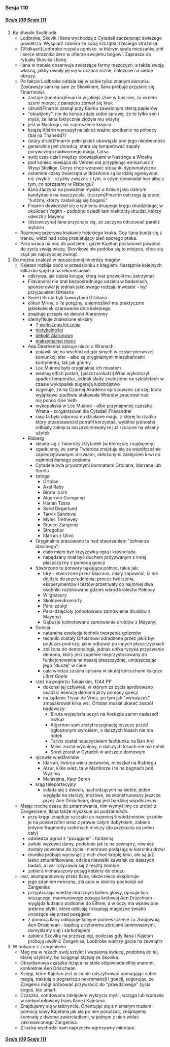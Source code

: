 ### Sesja 110
##### [Sesja 109](#sesja-109) [Sesja 111](#sesja-111)
1. Ku chwale Svalbloda
    - Lodbroke, Skovik i Ilana wychodzą z Cytadeli zaczerpnąć świeżego powietrza. Wyspiarz zabiera ze sobą szczątki trzeciego strażnika.
    - {Vildkaarl}Lodbroke rozpala ognisko, w którym spala mieszankę ziół i serce strażnika zero w ofierze swojemu bogowi. Zaprasza do rytuału Skovika i Ilanę.
    - Ilana w transie obserwuje zwierzęce formy mężczyzn, a także swoją własną, jakby dwoiły jej się w oczach różne, nałożone na siebie obrazy.
    - Po fakcie Lodbroke oddala się w sobie tylko znanym kierunku. Zostawszy sam na sam ze Skovikiem, Ilana próbuje przyśnić się Finarrinowi: 
        - zastaje {mentora}Finarrin w jakiejś izbie w baszcie, za oknem szumi morze; z parapetu zerwał się kruk
        - {druid}Finarrin zasnął przy biurku zawalonym stertą papierów
        - "obudzony", nie do końca zdaje sobie sprawę, że to tylko sen i myśli, że Ilana faktycznie złożyła mu wizytę
        - jest w Nastrogu, na zaproszenie księcia
        - książę Kistrin wyruszył na jakieś ważne spotkanie na północy (bal na Thanedd?)
        - {stary druid}Finarrin pełni jakieś obowiązki pod jego nieobecność
        - generalnie jest doradcą, stara się temperować zapały porywczego nadwornego maga, Larsa
        - swój czas dzieli między obowiązkami w Nastrogu a Wioską
        - pod koniec miesiąca do Verden ma przypłynąć emisariusz z Wysp Skellige, Cerys chce wznowić stosunki dyplomatyczne
        - ostatnimi czasy zwierzęta w Brokilonie są bardziej agresywne, niż zwykle - czyżby związek z tym, o czym opowiadał Ivar albo z tym, co sprzątamy w Risbergu?
        - Ilana zaczyna na poważnie myśleć o Artisie jako dobrym kandydacie na nauczyciela, {ojczym}Finarrin ostrzega ją przed "ludźmi, którzy zasłaniają się bogami"
        - Finarrin dowiedział się o istnieniu drugiego kręgu druidzkiego, w okolicach Ysgith - podobno osiedli tam niektórzy druidzi, którzy odeszli z Mayeny
        - {dziewczyna}Ilana przyznaje się, że zaczyna odczuwać paraliż wyboru
    - Rozmowę przerywa krakanie trójokiego kruka. Gdy Ilana budzi się z transu, widzi nad sobą przelatujący cień sporego ptaka.
    - Para wraca na noc do podziemi, gdzie Kajetan postanowił powołać do życia swoją wieżę. Skovikowi nie podoba się to miejsce, chce się stąd jak najszybciej zwinąć.
2. Co można znaleźć w opuszczonej twierdzy magów
    - Kajetan rozbija obóz w przedsionku z kręgiem. Następnie kolejnych kilka dni spędza na rekonesansie:
        - odkrywa, jak działa księga, którą Ivar pozwolił mu zatrzymać
        - Filavandrel nie brał bezpośredniego udziału w badaniach, sponsorował je jednak jako swego rodzaju inwestor - był przyjacielem Ortolana
        - Sorel i Biruta byli faworytami Ortolana
        - eliksir Mirny, o ile potężny, uniemożliwił mu praktycznie jakiekolwiek czarowanie dnia kolejnego
        - znajduje przepis na dekokt Alarunowy
        - identyfikuje znalezione eliksiry:
            - 2 [większego leczenia](https://5e.tools/items.html#potion%20of%20greater%20healing_dmg)
            - [nietykalności](https://5e.tools/items.html#potion%20of%20invulnerability_dmg)
            - [dekokt Alarunowy](https://5e.tools/items.html#potion%20of%20longevity_dmg)
            - [maksymalnej mocy](https://5e.tools/items.html#potion%20of%20maximum%20power_egw)
        - Aep Daerhenna opisuje nieco o Wranach:
            - pojawili się na wschód od gór sinych w czasie pierwszej koniunkcji sfer - albo są oryginalnymi mieszkańcami kontynentu, tak jak gnomy
            - Loc Muinne było oryginalnie ich miastem
            - według elfich podań, {jaszczuroludzi}Wran wykończył spadek temperatur, jednak ślady znalezione na szkieletach w czasie wykopalisk sugerują ludobójstwo
            - sugeruje, że na Czarnej Akademii opracowano zarazę, która wyjątkowo zjadliwie atakowała Wranów, pracował nad nią ponoć Goe Veth
            - wykopaliska w Loc Muinne - albo przynajmniej czaszkę Wrana - zorganizował dla Cytadeli Filavandrel
            - rasa ta była odporna na działanie magii, z której to rzadko który przedstawiciel potrafił korzystać, wybitne jednostki odbijały zaklęcia lub przejmowały te już rzucone na własny użytek
        - Risberg
            - składa się z Twierdzy i Cytadeli (w której się znajdujemy)
            - zgadujemy, że sama Twierdza znajduje się za współcześnie zapieczętowanymi drzwiami, obłożonymi zaklęciem krwi co najmniej ósmego poziomu
            - Cytadela była prywatnymi komnatami Ortolana, Idarrana lub Sorela
            - załoga:
                - Ortolan
                - Axel Raby
                - Biruta Icarti
                - Algernon Guingamp
                - Harlan Tzara
                - Sorel Degerlund
                - Tarvix Sandoval
                - Myles Trethevey
                - Stucco Zangenis
                - Stregobor
                - Idarran z Ulivo
            - Oryginalnie pracowano tu nad stworzeniem "żołnierza idealnego":
                - ciało miało być krzyżówką ogra i krasnoluda
                - napędzany miał być duchem przyzwanym z innej płaszczyzny z pomocą goecji
            - Stworzono tu potwory nękające północ, takie jak:
                - Idry - stworzone przez Idarrana, miały zapewnić, iż nie dojdzie do przeludnienia; proces tworzenia, eksperymentów i testów przetrwały co najmniej dwa osobniki rozlokowane gdzieś wśród królestw Północy
                - Wilgozaury
                - Skolopendromorfy
                - Para-zeulgi
                - Para-dzięcioły (odnotowano zamówienie druidów z Mayeny)
                - Gębuzje (odnotowano zamówienie druidów z Mayeny)
            - Goecja:
                - naturalna ewolucja technik tworzenia golemów
                - techniki zostały Ortolanowi zdradzone przez jakiś byt podczas podróży, jakie odbywał po innych płaszczyznach
                - zbliżona do demonologii, jednak unika ryzyka przyzwania demona, który jest zupełnie nieprzystosowany do funkcjonowania na naszej płaszczyźnie, umieszczając jego "duszę" w ciele
                - cała wiedza została spisana w skutej łańcuchami księdze _Liber Goete_
            - rzeź na pogórzu Tukajskim, 1244 PP
                - dokonał jej człowiek, w którym za życia spróbowano osadzić esencję demona przy pomocy goecji
                - na żądanie Tissai de Vries, po tym jak "wynalazek" zmasakrował kilka wsi, Ortolan musiał ukarać zespół badawczy:
                    - Biruta wyjechała uczyć na Aretuzie zanim nadszedł rozkaz
                    - Algernon sam złożył rezygnację jeszcze przed ogłoszonym wyrokiem, o dalszych losach nie ma notek
                    - Tarvix został nauczycielem fechtunku na Ban Ard
                    - Miles został wydalony, o dalszych losach nie ma notek
                    - Sorel został w Cytadeli w areszcie domowym
            - ojcowie wiedźminów
                - Idarran, twórca wielu potworów, mieszkał na Risbergu
                - Alzur, kilka wież, ta w Mariborze i te na bagnach pod Wyzimą
                - Malaspina, Kaer Seren
            - krąg teleportacyjny
                - składa się z dwóch, nachodzących na siebie; jeden wygląda na starszy, możliwe, że skonstruowany jeszcze przez Aen Drisichean, drugi jest bardziej współczesny
    - Mając trochę czasu do zmarnowania, nim wymyślimy co zrobić z Zangenisem, Ilana także myszkuje po podziemiach:
        - przy kręgu znajduje szczątki co najmniej 5 wiedźminów; grzebie je na powierzchni wraz z prawie całym dobytkiem, zabiera jedynie fragmenty srebrnych mieczy (do przekucia na jeden cały)
        - odwiedza ogród z "posągami" i fontanną
        - zwłoki wężowej damy, podobnie jak te na zewnątrz, również zostały powołane do życia i niemrawo podążają w kierunku drzwi
        - druidka próbuje wycisnąć z nich choć kroplę krwi, ale są już lekko zmumifikowane; odcina niewielki kawałek do dalszych badań, a Ivar rozprawia się z resztą zombie
        - zabiera nienaruszony posąg kobiety do obozu
    - Ivar, akompaniowany przez Ilanę, także nieco eksploruje:
        - jego zdaniem mroczna, zła aura w okolicy pochodzi od Zangenisa
        - przypłacając wiedzę strasznym bólem głowy, opisuje lico wiszącego, marmurowego posągu królowej Aen Drisichean - wygląda łudząco podobnie do Eithne, a w oczy ma wprawione srebrne płytki, które odbijają i skupiają magiczne światło unoszące się przed posągiem
        - z pomocą Ilany odkopuje kolejne pomieszczenie za zbrojownią Aen Drisichean - kaplicę z czterema zbrojami (animowanymi, domyślamy się) i sarkofagiem
        - zabiera Skovika na przeszpiegi, podczas gdy Ilana i Kajetan próbują uwolnić Zangenisa; Lodbroke wietrzy gacie na zewnątrz
3. W pułapce z Zangenisem
    - Mag ma w rękach swój sztylet i wypaloną świecę, podobną do tej, której użyliśmy, by ściągnąć klątwę ze Skovika.
    - Obsydianowa czaszka leżąca na stole odpowiada elfiej anatomii, konkretnie Aen Drisichean
    - Księgi, które Kajetan jest w stanie odszyfrować pomagając sobie magią, traktują o pograniczu nekromancji i goecji, sugerując, że Zangenis mógł próbować przywrócić do "prawdziwego" życia kogoś, kto umarł.
    - Czaszka, sondowana zaklęciem wykrycia myśli, wciąga lub wprawia w niekontrolowany trans Ilanę i Kajetana.
    - Znajdujemy się w labiryncie. Orientując się z niemałym trudem i pomocą sowy Kajetana jak się po nim poruszać, znajdujemy komnatę z dwoma zwierciadłami, w jednym z nich widać zakrwawionego Zangenisa.
    - Z lustra wychodzi nam naprzeciw agresywny minotaur.

##### [Sesja 109](#sesja-109) [Sesja 111](#sesja-111)